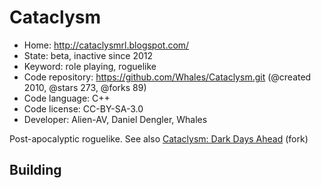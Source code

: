 # Cataclysm

- Home: http://cataclysmrl.blogspot.com/
- State: beta, inactive since 2012
- Keyword: role playing, roguelike
- Code repository: https://github.com/Whales/Cataclysm.git (@created 2010, @stars 273, @forks 89)
- Code language: C++
- Code license: CC-BY-SA-3.0
- Developer: Alien-AV, Daniel Dengler, Whales

Post-apocalyptic roguelike.
See also [Cataclysm: Dark Days Ahead](cataclysm_dark_days_ahead.md) (fork)

## Building
